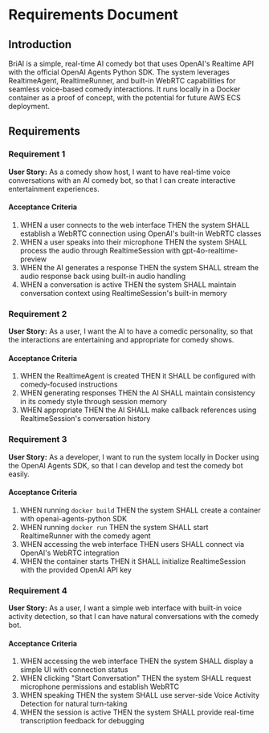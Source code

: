 # Requirements Document

## Introduction

BriAI is a simple, real-time AI comedy bot that uses OpenAI's Realtime API with the official OpenAI Agents Python SDK. The system leverages RealtimeAgent, RealtimeRunner, and built-in WebRTC capabilities for seamless voice-based comedy interactions. It runs locally in a Docker container as a proof of concept, with the potential for future AWS ECS deployment.

## Requirements

### Requirement 1

**User Story:** As a comedy show host, I want to have real-time voice conversations with an AI comedy bot, so that I can create interactive entertainment experiences.

#### Acceptance Criteria

1. WHEN a user connects to the web interface THEN the system SHALL establish a WebRTC connection using OpenAI's built-in WebRTC classes
2. WHEN a user speaks into their microphone THEN the system SHALL process the audio through RealtimeSession with gpt-4o-realtime-preview
3. WHEN the AI generates a response THEN the system SHALL stream the audio response back using built-in audio handling
4. WHEN a conversation is active THEN the system SHALL maintain conversation context using RealtimeSession's built-in memory

### Requirement 2

**User Story:** As a user, I want the AI to have a comedic personality, so that the interactions are entertaining and appropriate for comedy shows.

#### Acceptance Criteria

1. WHEN the RealtimeAgent is created THEN it SHALL be configured with comedy-focused instructions
2. WHEN generating responses THEN the AI SHALL maintain consistency in its comedy style through session memory
3. WHEN appropriate THEN the AI SHALL make callback references using RealtimeSession's conversation history

### Requirement 3

**User Story:** As a developer, I want to run the system locally in Docker using the OpenAI Agents SDK, so that I can develop and test the comedy bot easily.

#### Acceptance Criteria

1. WHEN running `docker build` THEN the system SHALL create a container with openai-agents-python SDK
2. WHEN running `docker run` THEN the system SHALL start RealtimeRunner with the comedy agent
3. WHEN accessing the web interface THEN users SHALL connect via OpenAI's WebRTC integration
4. WHEN the container starts THEN it SHALL initialize RealtimeSession with the provided OpenAI API key

### Requirement 4

**User Story:** As a user, I want a simple web interface with built-in voice activity detection, so that I can have natural conversations with the comedy bot.

#### Acceptance Criteria

1. WHEN accessing the web interface THEN the system SHALL display a simple UI with connection status
2. WHEN clicking "Start Conversation" THEN the system SHALL request microphone permissions and establish WebRTC
3. WHEN speaking THEN the system SHALL use server-side Voice Activity Detection for natural turn-taking
4. WHEN the session is active THEN the system SHALL provide real-time transcription feedback for debugging